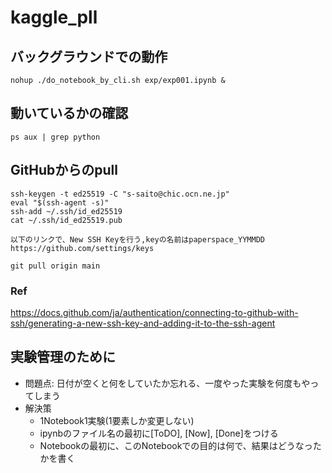 # kaggle_pll

## バックグラウンドでの動作
```
nohup ./do_notebook_by_cli.sh exp/exp001.ipynb &
```

## 動いているかの確認
```
ps aux | grep python
```

## GitHubからのpull
```
ssh-keygen -t ed25519 -C "s-saito@chic.ocn.ne.jp"
eval "$(ssh-agent -s)"
ssh-add ~/.ssh/id_ed25519
cat ~/.ssh/id_ed25519.pub
```

```
以下のリンクで、New SSH Keyを行う,keyの名前はpaperspace_YYMMDD
https://github.com/settings/keys
```

```
git pull origin main
```

### Ref
https://docs.github.com/ja/authentication/connecting-to-github-with-ssh/generating-a-new-ssh-key-and-adding-it-to-the-ssh-agent

## 実験管理のために
- 問題点: 日付が空くと何をしていたか忘れる、一度やった実験を何度もやってしまう
- 解決策
  - 1Notebook1実験(1要素しか変更しない)
  - ipynbのファイル名の最初に[ToDO], [Now], [Done]をつける
  - Notebookの最初に、このNotebookでの目的は何で、結果はどうなったかを書く
